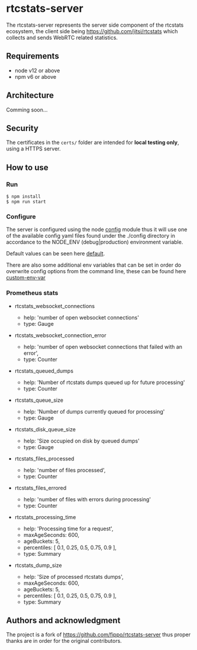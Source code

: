 # rtcstats-server

The rtcstats-server represents the server side component of the rtcstats ecosystem, the client side being
https://github.com/jitsi/rtcstats which collects and sends WebRTC related statistics.

## Requirements

- node v12 or above
- npm v6 or above

## Architecture

Comming soon...

## Security

The certificates in the `certs/` folder are intended for **local testing only**, using a HTTPS server.

## How to use
### Run
```
$ npm install
$ npm run start
```
### Configure
The server is configured using the node [config](https://github.com/jitsi/rtcstats-server/blob/master/config/) module thus it will use one of the available config yaml files
found under the ./config directory in accordance to the NODE_ENV (debug|production) environment variable.

Default values can be seen here [default](https://github.com/jitsi/rtcstats-server/blob/master/config/default.yaml).

There are also some additional env variables that can be set in order do overwrite config options from
the command line, these can be found here [custom-env-var](https://github.com/jitsi/rtcstats-server/blob/master/config/custom-environment-variables.yaml)

### Prometheus stats

- rtcstats_websocket_connections
  - help: 'number of open websocket connections'
  - type: Gauge

- rtcstats_websocket_connection_error
  - help: 'number of open websocket connections that failed with an error',
  - type: Counter

- rtcstats_queued_dumps
  - help: 'Number of rtcstats dumps queued up for future processing'
  - type: Counter

- rtcstats_queue_size
  - help: 'Number of dumps currently queued for processing'
  - type: Gauge

- rtcstats_disk_queue_size
  - help: 'Size occupied on disk by queued dumps'
  - type: Gauge

- rtcstats_files_processed
  - help: 'number of files processed',
  - type: Counter

- rtcstats_files_errored
  - help: 'number of files with errors during processing'
  - type: Counter

- rtcstats_processing_time
  - help: 'Processing time for a request',
  - maxAgeSeconds: 600,
  - ageBuckets: 5,
  - percentiles: [ 0.1, 0.25, 0.5, 0.75, 0.9 ],
  - type: Summary

- rtcstats_dump_size
  - help: 'Size of processed rtcstats dumps',
  - maxAgeSeconds: 600,
  - ageBuckets: 5,
  - percentiles: [ 0.1, 0.25, 0.5, 0.75, 0.9 ],
  - type: Summary


## Authors and acknowledgment
The project is a fork of https://github.com/fippo/rtcstats-server thus proper thanks are in order for the original
contributors.